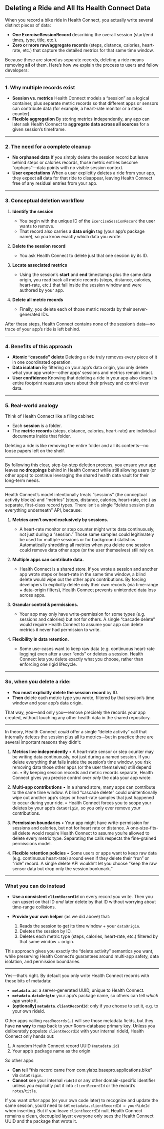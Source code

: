 ## Deleting a Ride and All Its Health Connect Data

When you record a bike ride in Health Connect, you actually write several distinct pieces of data:

* **One ExerciseSessionRecord** describing the overall session (start/end times, type, title, etc.).
* **Zero or more raw/aggregate records** (steps, distance, calories, heart-rate, etc.) that capture the detailed metrics for that same time window.

Because these are stored as separate records, deleting a ride means removing **all** of them. 
Here’s how we explain the process to users and fellow developers:

---

### 1. Why multiple records exist

* **Session vs. metrics**
  Health Connect models a “session” as a logical container, plus separate metric records so that 
  different apps or sensors can contribute data (for example, a heart-rate monitor or a steps counter).
* **Flexible aggregation**
  By storing metrics independently, any app can later ask Health Connect to **aggregate data across all sources** for a given session’s timeframe.

---

### 2. The need for a complete cleanup

* **No orphaned data**
  If you simply delete the session record but leave behind steps or calories records, those metric 
  entries become “orphans”—data points with no visible session context.
* **User expectations**
  When a user explicitly deletes a ride from your app, they expect **all** data for that ride to disappear, 
  leaving Health Connect free of any residual entries from your app.

---

### 3. Conceptual deletion workflow

1. **Identify the session**

    * You begin with the unique ID of the `ExerciseSessionRecord` the user wants to remove.
    * That record also carries a **data origin** tag (your app’s package name), so you know exactly which data you wrote.
2. **Delete the session record**

    * You ask Health Connect to delete just that one session by its ID.
3. **Locate associated metrics**

    * Using the session’s **start** and **end** timestamps plus the same data origin, you read back 
      all metric records (steps, distance, calories, heart-rate, etc.) that fall inside the session window and were authored by your app.
4. **Delete all metric records**

    * Finally, you delete each of those metric records by their server-generated IDs.

After these steps, Health Connect contains none of the session’s data—no trace of your app’s ride is left behind.

---

### 4. Benefits of this approach

* **Atomic “cascade” delete**
  Deleting a ride truly removes every piece of it in one coordinated operation.
* **Data isolation**
  By filtering on your app’s data origin, you only delete what your app wrote—other apps’ sessions and metrics remain intact.
* **User confidence**
  Knowing that deleting a ride in your app also clears its entire footprint reassures users about their privacy and control over data.

---

### 5. Real-world analogy

Think of Health Connect like a filing cabinet:

* Each **session** is a folder.
* The **metric records** (steps, distance, calories, heart-rate) are individual documents inside that folder.

Deleting a ride is like removing the entire folder and all its contents—no loose papers left on the shelf.

---

By following this clear, step-by-step deletion process, you ensure your app leaves **no droppings** 
behind in Health Connect while still allowing users (or other apps) to continue leveraging the shared health data vault for their long-term needs.

---

Health Connect’s model intentionally treats “sessions” (the conceptual activity blocks) and “metrics” 
(steps, distance, calories, heart-rate, etc.) as separate, first-class record types. There isn’t a single 
“delete session plus everything underneath” API, because:

1. **Metrics aren’t owned exclusively by sessions.**

    * A heart-rate monitor or step counter might write data continuously, not just during a “session.” 
    Those same samples could legitimately be used for multiple sessions or for background statistics. 
    Automatically shredding all metrics when you delete one session could remove data other apps (or the user themselves) still rely on.

2. **Multiple apps can contribute data.**

    * Health Connect is a shared store. If you wrote a session and another app wrote steps or heart-rate in the same time window, a blind delete would wipe out the other app’s contributions. By forcing developers to explicitly delete only their own records (via time-range + data-origin filters), Health Connect prevents unintended data loss across apps.

3. **Granular control & permissions.**

    * Your app may only have write-permission for some types (e.g. sessions and calories) but not for others. A single “cascade delete” would require Health Connect to assume your app can delete metrics it never had permission to write.

4. **Flexibility in data retention.**

    * Some use-cases want to keep raw data (e.g. continuous heart-rate logging) even after a user “ends” or deletes a session. Health Connect lets you delete exactly what you choose, rather than enforcing one rigid lifecycle.

---

### So, when you delete a ride:

* **You must explicitly delete the session record** by ID.
* **Then** delete each metric type you wrote, filtered by that session’s time window and your app’s data origin.

That way, you—and only you—remove precisely the records your app created, without touching any other health data in the shared repository.

---

In theory, Health Connect *could* offer a single “delete activity” call that internally deletes the 
session plus all its metrics—but in practice there are several important reasons they didn’t:

1. **Metrics live independently**
   • A heart-rate sensor or step counter may be writing data continuously, not just during a named session. If you delete everything that falls inside the session’s time window, you risk removing data those other apps (or the user themselves) still depend on.
   • By keeping session records and metric records separate, Health Connect gives you precise control over *only* the data your app wrote.

2. **Multi-app contributions**
   • In a shared store, many apps can contribute to the same time window. A blind “cascade delete” could unintentionally wipe out another app’s steps or heart-rate samples that just happened to occur during your ride.
   • Health Connect forces you to scope your deletes by your app’s `dataOrigin`, so you only ever remove *your* contributions.

3. **Permission boundaries**
   • Your app might have write-permission for sessions and calories, but not for heart rate or distance. A one-size-fits-all delete would require Health Connect to assume you’re allowed to delete every metric type. Separating the calls respects the fine-grained permissions model.

4. **Flexible retention policies**
   • Some users or apps want to keep raw data (e.g. continuous heart-rate) around even if they delete their “run” or “ride” record. A single delete API wouldn’t let you choose “keep the raw sensor data but drop only the session bookmark.”

---

### What you can do instead

* **Use a consistent `clientRecordId`** on every record you write. Then you can upsert on that ID *and* later delete by that ID without worrying about time-range collisions.
* **Provide your own helper** (as we did above) that:

    1. Reads the session to get its time window + your `dataOrigin`.
    2. Deletes the session by ID.
    3. Deletes each metric type (steps, calories, heart-rate, etc.) filtered by that same window + origin.

This approach gives you exactly the “delete activity” semantics you want, while preserving Health Connect’s guarantees around multi-app safety, data isolation, and permission boundaries.


----

Yes—that’s right. By default you only write Health Connect records with these bits of metadata:

* **`metadata.id`**: a server-generated UUID, unique to Health Connect.
* **`metadata.dataOrigin`**: your app’s package name, so others can tell *which app* wrote it.
* **(optionally) `metadata.clientRecordId`**: only if *you* choose to set it, e.g. to your own rideId.

Other apps calling `readRecords(…)` will see those metadata fields, but they have **no way** to map 
back to *your* Room-database primary key. Unless you deliberately populate `clientRecordId` with your 
internal rideId, Health Connect only hands out:

1. A random Health Connect record UUID (`metadata.id`)
2. Your app’s package name as the origin

So other apps:

* **Can** tell “this record came from com.ylabz.basepro.applications.bike” via `dataOrigin`.
* **Cannot** see your internal `rideId` or any other domain-specific identifier unless you explicitly put it into `clientRecordId` or the record’s `notes`/`title`.

If you want *other* apps (or your own code later) to recognize and update the same session, you’d need to set `metadata.clientRecordId = yourRideId` when inserting. But if you leave `clientRecordId` null, Health Connect remains a clean, decoupled layer: everyone only sees the Health Connect UUID and the package that wrote it.
